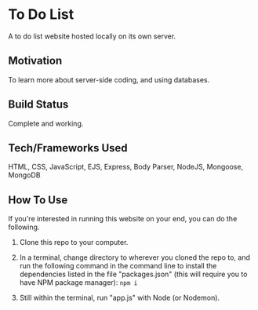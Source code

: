 # To Do List 

A to do list website hosted locally on its own server. 

## Motivation 

To learn more about server-side coding, and using databases.

## Build Status 

Complete and working. 

## Tech/Frameworks Used 

HTML, CSS, JavaScript, EJS, Express, Body Parser, NodeJS, Mongoose, MongoDB

## How To Use 

If you're interested in running this website on your end, you can do the following.

1. Clone this repo to your computer.
2. In a terminal, change directory to wherever you cloned the repo to, and run the following command in the command line to install the dependencies listed in the file "packages.json" (this will require you to have NPM package manager): 
`npm i`

3. Still within the terminal, run "app.js" with Node (or Nodemon).


